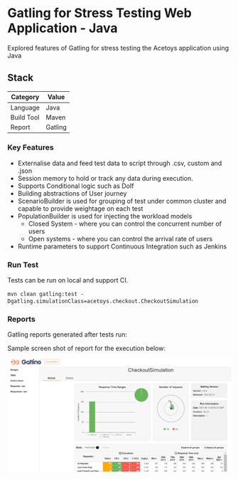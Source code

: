 Gatling for Stress Testing Web Application - Java
============================================

Explored features of Gatling for stress testing the Acetoys application using Java

## Stack

| Category   | Value   |
|------------|---------|
| Language   | Java    | 
| Build Tool | Maven   |
| Report     | Gatling | 

### Key Features
* Externalise data and feed test data to script through .csv, custom and .json
* Session memory to hold or track any data during execution.
* Supports Conditional logic such as DoIf
* Building abstractions of User journey
* ScenarioBuilder is used for grouping of test under common cluster and capable to provide weightage on each test
* PopulationBuilder is used for injecting the workload models
  * Closed System - where you can control the concurrent number of users
  * Open systems - where you can control the arrival rate of users
* Runtime parameters to support Continuous Integration such as Jenkins

### Run Test
Tests can be run on local and support CI.

```$xslt
mvn clean gatling:test -Dgatling.simulationClass=acetoys.checkout.CheckoutSimulation
```

### Reports
Gatling reports generated after tests run:

Sample screen shot of report for the execution below:

![gatling Report](image/checkout-test-report.PNG)